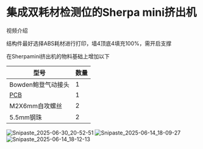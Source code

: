# 集成双耗材检测位的Sherpa mini挤出机


视频介绍

结构件最好选择ABS耗材进行打印，墙4顶底4填充100%，需开启支撑

在Sherpamini挤出机的物料基础上增加以下

| 型号  | 数量 |
| ------------- | ------------- |
| Bowden鲍登气动接头  |  1  |
| [PCB](https://oshwhub.com/woooooo/sherpa-mini-shuang-hao-cai-jian-ce)| 1  |
| M2X6mm自攻螺丝 | 2  |
| 5.5mm钢珠 | 2  |

![Snipaste_2025-06-30_20-52-51](https://github.com/user-attachments/assets/8703c850-eba1-433f-9ccc-0eea475a8b44)
![Snipaste_2025-06-14_18-09-27](https://github.com/user-attachments/assets/b0952b0c-430f-4c9e-bd4b-66efb97e0e76)
![Snipaste_2025-06-14_18-12-13](https://github.com/user-attachments/assets/4d005e27-d126-41ea-b535-ea745217c806)
